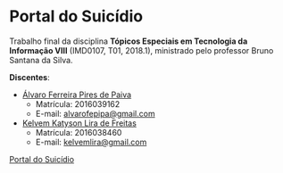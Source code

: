 # Portal do Suicídio

Trabalho final da disciplina **Tópicos Especiais em Tecnologia da Informação VIII** (IMD0107, T01, 2018.1), ministrado pelo professor Bruno Santana da Silva.

**Discentes**:
- <a href="https://github.com/alvarofpp">Álvaro Ferreira Pires de Paiva</a>
  - Matrícula: 2016039162
  - E-mail: alvarofepipa@gmail.com
- <a href="https://github.com/kelvem09">Kelvem Katyson Lira de Freitas</a>
  - Matrícula: 2016038460 
  - E-mail: kelvemlira@gmail.com
  
[Portal do Suicídio](http://portalsuicidioimd.tk/site/)

